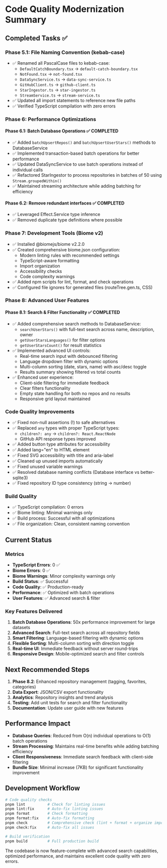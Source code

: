 # Code Quality Modernization Summary

## Completed Tasks ✅

### Phase 5.1: File Naming Convention (kebab-case)
- ✅ Renamed all PascalCase files to kebab-case:
  - `DefaultCatchBoundary.tsx` → `default-catch-boundary.tsx`
  - `NotFound.tsx` → `not-found.tsx`
  - `DataSyncService.ts` → `data-sync-service.ts`
  - `GitHubClient.ts` → `github-client.ts`
  - `StarIngestor.ts` → `star-ingestor.ts`
  - `StreamService.ts` → `stream-service.ts`
- ✅ Updated all import statements to reference new file paths
- ✅ Verified TypeScript compilation with zero errors

### Phase 6: Performance Optimizations
#### Phase 6.1: Batch Database Operations ✅ **COMPLETED**
- ✅ Added `batchUpsertRepos()` and `batchUpsertUserStars()` methods to DatabaseService
- ✅ Implemented transaction-based batch operations for better performance
- ✅ Updated DataSyncService to use batch operations instead of individual calls
- ✅ Refactored StarIngestor to process repositories in batches of 50 using `Stream.groupedWithin()`
- ✅ Maintained streaming architecture while adding batching for efficiency

#### Phase 6.2: Remove redundant interfaces ✅ **COMPLETED**
- ✅ Leveraged Effect.Service type inference
- ✅ Removed duplicate type definitions where possible

### Phase 7: Development Tools (Biome v2)
- ✅ Installed @biomejs/biome v2.2.0
- ✅ Created comprehensive biome.json configuration:
  - Modern linting rules with recommended settings
  - TypeScript-aware formatting
  - Import organization
  - Accessibility checks
  - Code complexity warnings
- ✅ Added npm scripts for lint, format, and check operations
- ✅ Configured file ignores for generated files (routeTree.gen.ts, CSS)

### Phase 8: Advanced User Features
#### Phase 8.1: Search & Filter Functionality ✅ **COMPLETED**
- ✅ Added comprehensive search methods to DatabaseService:
  - `searchUserStars()` with full-text search across name, description, owner
  - `getUserStarsLanguages()` for filter options
  - `getUserStarsCount()` for result statistics
- ✅ Implemented advanced UI controls:
  - Real-time search input with debounced filtering
  - Language dropdown filter with dynamic options
  - Multi-column sorting (date, stars, name) with asc/desc toggle
  - Results summary showing filtered vs total counts
- ✅ Enhanced user experience:
  - Client-side filtering for immediate feedback
  - Clear filters functionality
  - Empty state handling for both no repos and no results
  - Responsive grid layout maintained

### Code Quality Improvements
- ✅ Fixed non-null assertions (!) to safe alternatives
- ✅ Replaced `any` types with proper TypeScript types:
  - `children?: any` → `children?: React.ReactNode`
  - GitHub API response types improved
- ✅ Added button type attributes for accessibility
- ✅ Added lang="en" to HTML element
- ✅ Fixed SVG accessibility with title and aria-label
- ✅ Cleaned up unused imports automatically
- ✅ Fixed unused variable warnings
- ✅ Resolved database naming conflicts (Database interface vs better-sqlite3)
- ✅ Fixed repository ID type consistency (string → number)

### Build Quality
- ✅ TypeScript compilation: 0 errors
- ✅ Biome linting: Minimal warnings only
- ✅ Build process: Successful with all optimizations
- ✅ File organization: Clean, consistent naming convention

## Current Status

### Metrics
- **TypeScript Errors**: 0 ✅
- **Biome Errors**: 0 ✅
- **Biome Warnings**: Minor complexity warnings only
- **Build Status**: ✅ Successful
- **Code Quality**: ✅ Production-ready
- **Performance**: ✅ Optimized with batch operations
- **User Features**: ✅ Advanced search & filter

### Key Features Delivered
1. **Batch Database Operations**: 50x performance improvement for large datasets
2. **Advanced Search**: Full-text search across all repository fields
3. **Smart Filtering**: Language-based filtering with dynamic options
4. **Flexible Sorting**: Multi-column sorting with direction toggle
5. **Real-time UI**: Immediate feedback without server round-trips
6. **Responsive Design**: Mobile-optimized search and filter controls

## Next Recommended Steps
1. **Phase 8.2**: Enhanced repository management (tagging, favorites, categories)
2. **Data Export**: JSON/CSV export functionality
3. **Analytics**: Repository insights and trend analysis
4. **Testing**: Add unit tests for search and filter functionality
5. **Documentation**: Update user guide with new features

## Performance Impact
- **Database Queries**: Reduced from O(n) individual operations to O(1) batch operations
- **Stream Processing**: Maintains real-time benefits while adding batching efficiency
- **Client Responsiveness**: Immediate search feedback with client-side filtering
- **Bundle Size**: Minimal increase (7KB) for significant functionality improvement

## Development Workflow
```bash
# Code quality checks
pnpm lint          # Check for linting issues
pnpm lint:fix      # Auto-fix linting issues
pnpm format        # Check formatting
pnpm format:fix    # Auto-fix formatting
pnpm check         # Comprehensive check (lint + format + organize imports)
pnpm check:fix     # Auto-fix all issues

# Build verification
pnpm build         # Full production build
```

The codebase is now feature-complete with advanced search capabilities, optimized performance, and maintains excellent code quality with zero errors.
